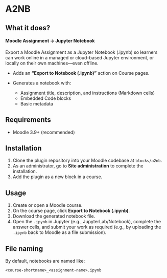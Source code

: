 # A2NB

## What it does?
#### Moodle Assignment → Jupyter Notebook

Export a Moodle Assignment as a Jupyter Notebook (.ipynb) so learners can work online in a managed or cloud-based Jupyter environment, or locally on their own machines—even offline.

* Adds an **“Export to Notebook (.ipynb)”** action on Course pages.
* Generates a notebook with:

  * Assignment title, description, and instructions (Markdown cells)
  * Embedded Code blocks
  * Basic metadata

## Requirements

* Moodle 3.9+ (recommended)

## Installation

1. Clone the plugin repository into your Moodle codebase at `blocks/a2nb`.
2. As an administrator, go to **Site administration** to complete the installation.
3. Add the plugin as a new block in a course.


## Usage

1. Create or open a Moodle course.
2. On the course page, click **Export to Notebook (.ipynb)**.
3. Download the generated notebook file.
4. Open the `.ipynb` in Jupyter (e.g., JupyterLab/Notebook), complete the answer cells, and submit your work as required (e.g., by uploading the `.ipynb` back to Moodle as a file submission).


## File naming

By default, notebooks are named like:

```
<course-shortname>_<assignment-name>.ipynb
```